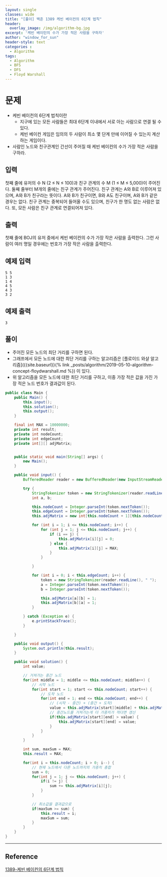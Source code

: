 ```yaml
--- 
layout: single
classes: wide
title: "[풀이] 백준 1389 케빈 베이컨의 6단계 법칙"
header:
  overlay_image: /img/algorithm-bg.jpg
excerpt: '케빈 베이턴의 수가 가장 적은 사람을 구하자'
author: "window_for_sun"
header-style: text
categories :
  - Algorithm
tags:
  - Algorithm
  - BFS
  - DFS
  - Floyd Warshall
---  
```


# 문제
- 케빈 베이컨의 6단계 법칙이란
	- 지구에 있는 모든 사람들은 최대 6단계 이내에서 서로 아는 사람으로 연결 될 수 있다.
	- 케빈 베이컨 게임은 임의의 두 사람이 최소 몇 단계 만에 이어질 수 있는지 계산하는 게임이다.
- 사람인 노드와 친구관계인 간선이 주어질 때 케빈 베이컨의 수가 가장 적은 사람을 구하라.

## 입력
첫째 줄에 유저의 수 N (2 ≤ N ≤ 100)과 친구 관계의 수 M (1 ≤ M ≤ 5,000)이 주어진다. 둘째 줄부터 M개의 줄에는 친구 관계가 주어진다. 친구 관계는 A와 B로 이루어져 있으며, A와 B가 친구라는 뜻이다. A와 B가 친구이면, B와 A도 친구이며, A와 B가 같은 경우는 없다. 친구 관계는 중복되어 들어올 수도 있으며, 친구가 한 명도 없는 사람은 없다. 또, 모든 사람은 친구 관계로 연결되어져 있다.

## 출력
첫째 줄에 BOJ의 유저 중에서 케빈 베이컨의 수가 가장 작은 사람을 출력한다. 그런 사람이 여러 명일 경우에는 번호가 가장 작은 사람을 출력한다.

## 예제 입력

```
5 5
1 3
1 4
4 5
4 3
3 2
```  

## 예제 출력

```
3
```  

## 풀이
- 주어진 모든 노드의 최단 거리를 구하면 된다.
- 그래프에서 모든 노드에 대한 최단 거리를 구하는 알고리즘은 [플로이드 와샬 알고리즘]({{site.baseurl}}{% link _posts/algorithm/2019-05-10-algorithm-concept-floydwarshall.md %}) 이 있다.
- 위 알고리즘을 모든 노드에 대한 최단 거리를 구하고, 이중 가장 적은 값을 가진 가장 적은 노드 번호가 결과값이 된다.

```java
public class Main {
    public Main() {
        this.input();
        this.solution();
        this.output();
    }

    final int MAX = 10000000;
    private int result;
    private int nodeCount;
    private int edgeCount;
    private int[][] adjMatrix;


    public static void main(String[] args) {
        new Main();
    }

    public void input() {
        BufferedReader reader = new BufferedReader(new InputStreamReader(System.in));

        try {
            StringTokenizer token = new StringTokenizer(reader.readLine(), " ");
            int a, b;

            this.nodeCount = Integer.parseInt(token.nextToken());
            this.edgeCount = Integer.parseInt(token.nextToken());
            this.adjMatrix = new int[this.nodeCount + 1][this.nodeCount + 1];

            for (int i = 1; i <= this.nodeCount; i++) {
                for (int j = 1; j <= this.nodeCount; j++) {
                    if (i == j) {
                        this.adjMatrix[i][j] = 0;
                    } else {
                        this.adjMatrix[i][j] = MAX;
                    }
                }

            }

            for (int i = 0; i < this.edgeCount; i++) {
                token = new StringTokenizer(reader.readLine(), " ");
                a = Integer.parseInt(token.nextToken());
                b = Integer.parseInt(token.nextToken());

                this.adjMatrix[a][b] = 1;
                this.adjMatrix[b][a] = 1;
            }

        } catch (Exception e) {
            e.printStackTrace();
        }

    }

    public void output() {
        System.out.println(this.result);
    }

    public void solution() {
        int value;

        // 거쳐가는 중간 노드
        for(int middle = 1; middle <= this.nodeCount; middle++) {
            // 시작 노드
            for(int start = 1; start <= this.nodeCount; start++) {
                // 도착 노드
                for(int end = 1; end <= this.nodeCount; end++) {
                    // (시작 - 중간) + (중간 + 도착)
                    value = this.adjMatrix[start][middle] + this.adjMatrix[middle][end];
                    // 중간노드를 거쳐가는게 더 가중치가 적다면 갱신
                    if(this.adjMatrix[start][end] > value) {
                        this.adjMatrix[start][end] = value;
                    }
                }
            }
        }

        int sum, maxSum = MAX;
        this.result = MAX;

        for(int i = this.nodeCount; i > 0; i--) {
            // 현재 노드에서 다른 노드까지의 가중치 총합
            sum = 0;
            for(int j = 1; j <= this.nodeCount; j++) {
                if(i != j) {
                    sum += this.adjMatrix[i][j];
                }
            }

            // 최소값을 결과값으로
            if(maxSum >= sum) {
                this.result = i;
                maxSum = sum;
            }
        }
    }
}
```  

---
## Reference
[1389-케빈 베이컨의 6단계 법칙](https://www.acmicpc.net/problem/1389)  
